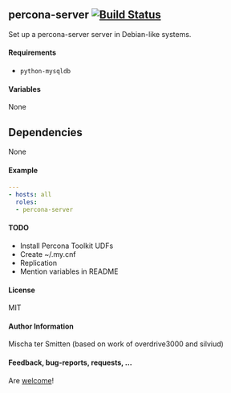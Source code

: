 ## percona-server [![Build Status](https://travis-ci.org/Oefenweb/ansible-percona-server.svg?branch=master)](https://travis-ci.org/Oefenweb/ansible-percona-server)

Set up a percona-server server in Debian-like systems.

#### Requirements

* `python-mysqldb`

#### Variables

None

## Dependencies

None

#### Example

```yaml
---
- hosts: all
  roles:
  - percona-server
```

#### TODO

* Install Percona Toolkit UDFs
* Create ~/.my.cnf
* Replication
* Mention variables in README

#### License

MIT

#### Author Information

Mischa ter Smitten (based on work of overdrive3000 and silviud)

#### Feedback, bug-reports, requests, ...

Are [welcome](https://github.com/Oefenweb/ansible-percona-server/issues)!

